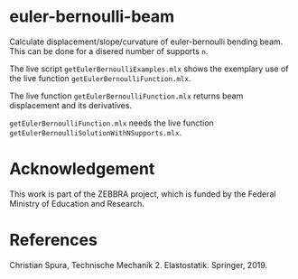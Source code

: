 # euler-bernoulli-beam
Calculate displacement/slope/curvature of euler-bernoulli bending beam.
This can be done for a disered number of supports `n`.

The live script `getEulerBernoulliExamples.mlx` shows the exemplary use of the live function `getEulerBernoulliFunction.mlx`.

The live function `getEulerBernoulliFunction.mlx` returns beam displacement and its derivatives.

`getEulerBernoulliFunction.mlx` needs the live function `getEulerBernoulliSolutionWithNSupports.mlx`.


# Acknowledgement
This work is part of the ZEBBRA project, which is funded by the Federal Ministry of Education and Research.


# References
Christian Spura, Technische Mechanik 2. Elastostatik. Springer, 2019.
